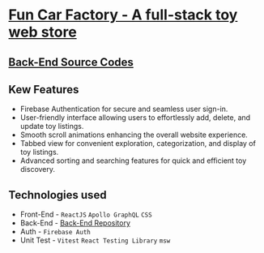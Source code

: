 # [Fun Car Factory - A full-stack toy web store](https://fun-car-factory.web.app)

## [Back-End Source Codes](https://github.com/mehedihasan2810/fun-car-factory-server)

## Kew Features

- Firebase Authentication for secure and seamless user sign-in.
- User-friendly interface allowing users to effortlessly add, delete, and update toy listings.
- Smooth scroll animations enhancing the overall website experience.
- Tabbed view for convenient exploration, categorization, and display of toy listings.
- Advanced sorting and searching features for quick and efficient toy discovery.

## Technologies used

- Front-End - `ReactJS` `Apollo GraphQL` `CSS`
- Back-End - [Back-End Repository](https://github.com/mehedihasan2810/fun-car-factory-server)
- Auth - `Firebase Auth`
- Unit Test - `Vitest` `React Testing Library` `msw`

